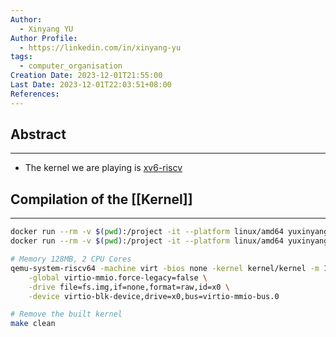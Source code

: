 ```yaml
---
Author:
  - Xinyang YU
Author Profile:
  - https://linkedin.com/in/xinyang-yu
tags:
  - computer_organisation
Creation Date: 2023-12-01T21:55:00
Last Date: 2023-12-01T22:03:51+08:00
References:
---
```

## Abstract
---
- The kernel we are playing is [xv6-riscv](https://github.com/mit-pdos/xv6-riscv)


## Compilation of the [[Kernel]]
---
```bash
docker run --rm -v $(pwd):/project -it --platform linux/amd64 yuxinyang/rv-tool-chain:latest make
docker run --rm -v $(pwd):/project -it --platform linux/amd64 yuxinyang/rv-tool-chain:latest make fs.img

# Memory 128MB, 2 CPU Cores 
qemu-system-riscv64 -machine virt -bios none -kernel kernel/kernel -m 128M -smp 2 -nographic \
	-global virtio-mmio.force-legacy=false \
	-drive file=fs.img,if=none,format=raw,id=x0 \
	-device virtio-blk-device,drive=x0,bus=virtio-mmio-bus.0

# Remove the built kernel
make clean
```